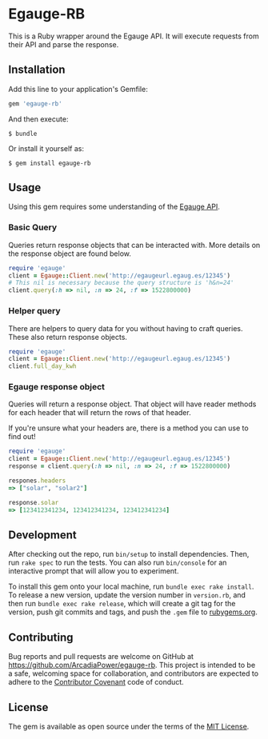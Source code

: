 # Egauge-RB

This is a Ruby wrapper around the Egauge API. It will execute requests from their API and parse the response.

## Installation

Add this line to your application's Gemfile:

```ruby
gem 'egauge-rb'
```

And then execute:

    $ bundle

Or install it yourself as:

    $ gem install egauge-rb

## Usage
Using this gem requires some understanding of the [Egauge API](https://www.egauge.net/docs/egauge-xml-api.pdf).

### Basic Query
Queries return response objects that can be interacted with. More details on the response object are found below.
```ruby
require 'egauge'
client = Egauge::Client.new('http://egaugeurl.egaug.es/12345')
# This nil is necessary because the query structure is 'h&n=24'
client.query(:h => nil, :n => 24, :f => 1522800000)
```
### Helper query
There are helpers to query data for you without having to craft queries. These also return response objects.
```ruby
require 'egauge'
client = Egauge::Client.new('http://egaugeurl.egaug.es/12345')
client.full_day_kwh
```

### Egauge response object
Queries will return a response object. That object will have reader methods for each header that will return the rows of that header.

If you're unsure what your headers are, there is a method you can use to find out!

```ruby
require 'egauge'
client = Egauge::Client.new('http://egaugeurl.egaug.es/12345')
response = client.query(:h => nil, :n => 24, :f => 1522800000)

respones.headers
=> ["solar", "solar2"]

response.solar
=> [123412341234, 123412341234, 123412341234]

```

## Development

After checking out the repo, run `bin/setup` to install dependencies. Then, run `rake spec` to run the tests. You can also run `bin/console` for an interactive prompt that will allow you to experiment.

To install this gem onto your local machine, run `bundle exec rake install`. To release a new version, update the version number in `version.rb`, and then run `bundle exec rake release`, which will create a git tag for the version, push git commits and tags, and push the `.gem` file to [rubygems.org](https://rubygems.org).

## Contributing

Bug reports and pull requests are welcome on GitHub at https://github.com/ArcadiaPower/egauge-rb. This project is intended to be a safe, welcoming space for collaboration, and contributors are expected to adhere to the [Contributor Covenant](http://contributor-covenant.org) code of conduct.

## License

The gem is available as open source under the terms of the [MIT License](https://opensource.org/licenses/MIT).
